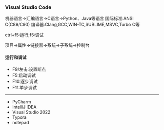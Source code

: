 ### Visual Studio Code
  机器语言→汇编语言→C语言→Python、Java等语言
  国际标准:ANSI C(C89/C90)
  编译器:Clang,GCC,WIN-TC,SUBLIME,MSVC,Turbo C等

ctrl+f5:运行;f5:调试

项目→属性→链接器→系统→子系统→控制台

#### 运行和调试
+ F9/左击:设置断点
+ F5:启动调试
+ F10:逐步调试
+ F11:单步调试

___

+ PyCharm
+ IntelliJ IDEA
+ Visual Studio 2022
+ Typora
+ notepad